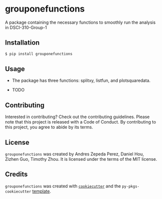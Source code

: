 # grouponefunctions

A package containing the necessary functions to smoothly run the analysis in DSCI-310-Group-1

## Installation

```bash
$ pip install grouponefunctions
```

## Usage

- The package has three functions: splitxy, listfun, and plotsquaredata. 

- TODO

## Contributing

Interested in contributing? Check out the contributing guidelines. Please note that this project is released with a Code of Conduct. By contributing to this project, you agree to abide by its terms.

## License

`grouponefunctions` was created by Andres Zepeda Perez, Daniel Hou, Zizhen Guo, Timothy Zhou. It is licensed under the terms of the MIT license.

## Credits

`grouponefunctions` was created with [`cookiecutter`](https://cookiecutter.readthedocs.io/en/latest/) and the `py-pkgs-cookiecutter` [template](https://github.com/py-pkgs/py-pkgs-cookiecutter).
